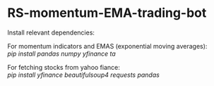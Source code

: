 # RS-momentum-EMA-trading-bot

Install relevant dependencies:   

For momentum indicators and EMAS (exponential moving averages):          
*pip install pandas numpy yfinance ta*

For fetching stocks from yahoo fiance:                 
*pip install yfinance beautifulsoup4 requests pandas*

